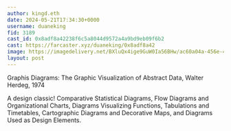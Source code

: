```yaml
---
author: kingd.eth
date: 2024-05-21T17:34:30+0000
username: duaneking
fid: 3189
cast_id: 0x8adf8a42238f6c5a8044d9572a4a9bd9eb09f6b2
cast: https://farcaster.xyz/duaneking/0x8adf8a42
image: https://imagedelivery.net/BXluQx4ige9GuW0Ia56BHw/ac60a04a-456e-4535-2d51-64b940763e00/original
layout: post
---
```


Graphis Diagrams: The Graphic Visualization of Abstract Data, Walter Herdeg, 1974

A design classic! Comparative Statistical Diagrams, Flow Diagrams and Organizational Charts, Diagrams Visualizing Functions, Tabulations and Timetables, Cartographic Diagrams and Decorative Maps, and Diagrams Used as Design Elements.

<img src='https://imagedelivery.net/BXluQx4ige9GuW0Ia56BHw/ac60a04a-456e-4535-2d51-64b940763e00/original' alt='' referrerpolicy='no-referrer'/>
